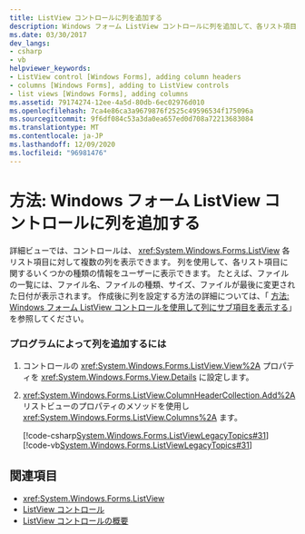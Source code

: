 ```yaml
---
title: ListView コントロールに列を追加する
description: Windows フォーム ListView コントロールに列を追加して、各リスト項目に関するいくつかの種類の情報を表示する方法について説明します。
ms.date: 03/30/2017
dev_langs:
- csharp
- vb
helpviewer_keywords:
- ListView control [Windows Forms], adding column headers
- columns [Windows Forms], adding to ListView controls
- list views [Windows Forms], adding columns
ms.assetid: 79174274-12ee-4a5d-80db-6ec02976d010
ms.openlocfilehash: 7ca4e86ca3a9679876f2525c49596534f175096a
ms.sourcegitcommit: 9f6df084c53a3da0ea657ed0d708a72213683084
ms.translationtype: MT
ms.contentlocale: ja-JP
ms.lasthandoff: 12/09/2020
ms.locfileid: "96981476"
---
```

# <a name="how-to-add-columns-to-the-windows-forms-listview-control"></a>方法: Windows フォーム ListView コントロールに列を追加する
詳細ビューでは、コントロールは、 <xref:System.Windows.Forms.ListView> 各リスト項目に対して複数の列を表示できます。 列を使用して、各リスト項目に関するいくつかの種類の情報をユーザーに表示できます。 たとえば、ファイルの一覧には、ファイル名、ファイルの種類、サイズ、ファイルが最後に変更された日付が表示されます。 作成後に列を設定する方法の詳細については、「 [方法: Windows フォーム ListView コントロールを使用して列にサブ項目を表示する](how-to-display-subitems-in-columns-with-the-windows-forms-listview-control.md)」を参照してください。  
  
### <a name="to-add-columns-programmatically"></a>プログラムによって列を追加するには  
  
1. コントロールの <xref:System.Windows.Forms.ListView.View%2A> プロパティを <xref:System.Windows.Forms.View.Details> に設定します。  
  
2. <xref:System.Windows.Forms.ListView.ColumnHeaderCollection.Add%2A>リストビューのプロパティのメソッドを使用し <xref:System.Windows.Forms.ListView.Columns%2A> ます。  
  
     [!code-csharp[System.Windows.Forms.ListViewLegacyTopics#31](~/samples/snippets/csharp/VS_Snippets_Winforms/System.Windows.Forms.ListViewLegacyTopics/CS/Class1.cs#31)]
     [!code-vb[System.Windows.Forms.ListViewLegacyTopics#31](~/samples/snippets/visualbasic/VS_Snippets_Winforms/System.Windows.Forms.ListViewLegacyTopics/VB/Class1.vb#31)]  
  
## <a name="see-also"></a>関連項目

- <xref:System.Windows.Forms.ListView>
- [ListView コントロール](listview-control-windows-forms.md)
- [ListView コントロールの概要](listview-control-overview-windows-forms.md)
